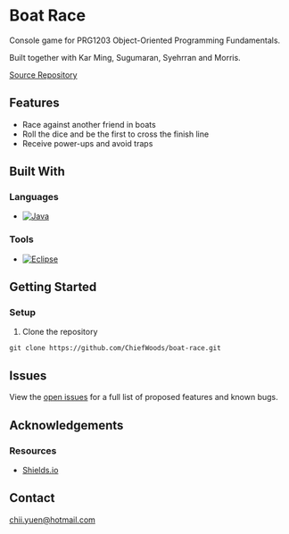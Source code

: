 # Boat Race

Console game for PRG1203 Object-Oriented Programming Fundamentals.

Built together with Kar Ming, Sugumaran, Syehrran and Morris.

[Source Repository](https://github.com/ChiefWoods/boat-race)

## Features

- Race against another friend in boats
- Roll the dice and be the first to cross the finish line
- Receive power-ups and avoid traps

## Built With

### Languages

- [![Java](https://img.shields.io/badge/Java-3A75B0?style=for-the-badge&logo=oracle&logoColor=F29111)](https://www.java.com/en/)

### Tools

- [![Eclipse](https://img.shields.io/badge/Eclipse-f69b2f?style=for-the-badge&logo=eclipse-ide&logoColor=2C2255)](https://www.eclipse.org/ide/)

## Getting Started

### Setup

1. Clone the repository
```
git clone https://github.com/ChiefWoods/boat-race.git
```

## Issues

View the [open issues](https://github.com/ChiefWoods/boat-race/issues) for a full list of proposed features and known bugs.

## Acknowledgements

### Resources

- [Shields.io](https://shields.io/)

## Contact

[chii.yuen@hotmail.com](mailto:chii.yuen@hotmail.com)